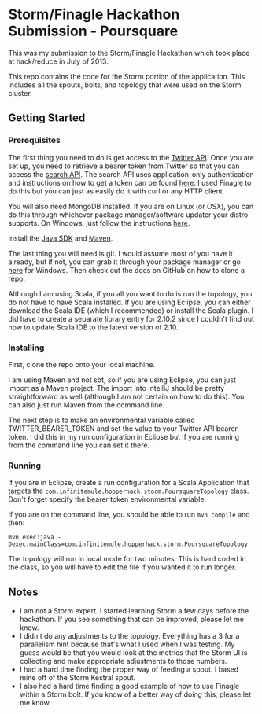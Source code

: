 Storm/Finagle Hackathon Submission - Poursquare 
===============================================

This was my submission to the Storm/Finagle Hackathon which took place at hack/reduce 
in July of 2013.  

This repo contains the code for the Storm portion of the application.  This includes all the 
spouts, bolts, and topology that were used on the Storm cluster.

Getting Started
---------------

### Prerequisites

The first thing you need to do is get access to the [Twitter API](https://dev.twitter.com/).  Once you are 
set up, you need to retrieve a bearer token from Twitter so that you can access
the [search API](https://dev.twitter.com/docs/api/1.1/get/search/tweets).  The search API uses
application-only authentication and instructions on how to get a token can be found 
[here](https://dev.twitter.com/docs/auth/application-only-auth).  I used Finagle to do this but you can 
just as easily do it with curl or any HTTP client.

You will also need MongoDB installed.  If you are on Linux (or OSX), you can do this through whichever 
package manager/software updater your distro supports.  On Windows, just follow the 
instructions [here](http://docs.mongodb.org/manual/tutorial/install-mongodb-on-windows/).    

Install the [Java SDK](http://www.oracle.com/technetwork/java/javase/downloads/index.html) 
and [Maven](http://maven.apache.org/download.cgi).

The last thing you will need is git.  I would assume most of you have it already, but if not, you can 
grab it through your package manager or go [here](http://git-scm.com/download/win) for Windows.  Then 
check out the docs on GitHub on how to clone a repo.  

Although I am using Scala, if you all you want to do is run the topology, you do not have to have Scala 
installed.  If you are using Eclipse, you can either download the Scala IDE (which I recommended) or install 
the Scala plugin.  I did have to create a separate library entry for 2.10.2 since I couldn't 
find out how to update Scala IDE to the latest version of 2.10.


### Installing

First, clone the repo onto your local machine.

I am using Maven and not sbt, so if you are using Eclipse, you can just import as a Maven project.  The 
import into IntelliJ should be pretty straightforward as well (although I am not certain on how 
to do this). You can also just run Maven from the command line.

The next step is to make an environmental variable called TWITTER_BEARER_TOKEN and set the value to 
your Twitter API bearer token.  I did  this in my run configuration in Eclipse but if you are running 
from the command line you can set it there.  

### Running

If you are in Eclipse, create a run configuration for a Scala Application that targets the 
`com.infinitemule.hopperhack.storm.PoursquareTopology` class.  Don't forget specify the bearer token 
environmental variable.

If you are on the command line, you should be able to run `mvn compile` and then: 

    mvn exec:java -Dexec.mainClass=com.infinitemule.hopperhack.storm.PoursquareTopology  

The topology will run in local mode for two minutes.  This is hard coded in the class, so you will have to edit the file 
if you wanted it to run longer.


Notes
-----
* I am not a Storm expert.  I started learning Storm a few days before the hackathon.  If you see 
something that can be improved, please let me know.
* I didn't do any adjustments to the topology.  Everything has a 3 for a parallelism hint because 
that's what I used when I was testing.  My guess would be that you would look at the metrics that
the Storm UI is collecting and make appropriate adjustments to those numbers.
* I had a hard time finding the proper way of feeding a spout.  I based mine off of the Storm Kestral spout.
* I also had a hard time finding a good example of how to use Finagle within a Storm bolt.  If you know of 
a better way of doing this, please let me know.  